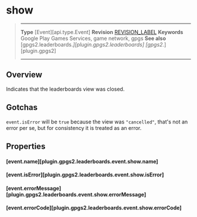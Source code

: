 # show

> --------------------- ------------------------------------------------------------------------------------------
> __Type__              [Event][api.type.Event]
> __Revision__          [REVISION_LABEL](REVISION_URL)
> __Keywords__          Google Play Games Services, game network, gpgs
> __See also__          [gpgs2.leaderboards.*][plugin.gpgs2.leaderboards]
>                       [gpgs2.*][plugin.gpgs2]
> --------------------- ------------------------------------------------------------------------------------------

## Overview

Indicates that the leaderboards view was closed.

## Gotchas

`event.isError` will be `true` because the view was `"cancelled"`, that's not an error per se, but for consistency it is treated as an error.

## Properties

#### [event.name][plugin.gpgs2.leaderboards.event.show.name]

#### [event.isError][plugin.gpgs2.leaderboards.event.show.isError]

#### [event.errorMessage][plugin.gpgs2.leaderboards.event.show.errorMessage]

#### [event.errorCode][plugin.gpgs2.leaderboards.event.show.errorCode]